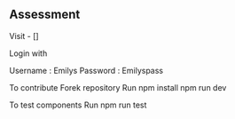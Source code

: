 ## Assessment

Visit - []

Login with

Username : Emilys
Password : Emilyspass

To contribute
Forek repository
Run npm install
npm run dev

To test components
Run npm run test
